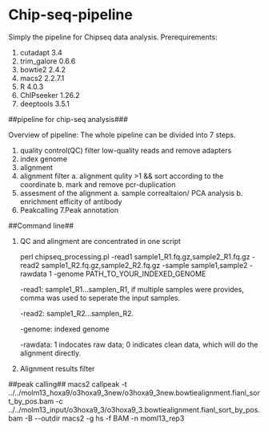 # Chip-seq-pipeline
Simply the pipeline for Chipseq data analysis.
Prerequirements:
1. cutadapt 3.4
2. trim_galore 0.6.6
3. bowtie2 2.4.2
4. macs2 2.2.7.1
4. R 4.0.3
5. ChIPseeker 1.26.2
6. deeptools 3.5.1

##pipeline for chip-seq analysis###

Overview of pipeline: The whole pipeline can be divided into 7 steps.
 1. quality control(QC)
 filter low-quality reads and remove adapters 
 2. index genome
 3. alignment
 4. alignment filter
   a. alignment qulity >1 && sort according to the coordinate
   b. mark and remove pcr-duplication
 5. assesment of the alignment 
   a. sample correaltaion/ PCA analysis
   b. enrichment efficity of antibody
 6. Peakcalling
 7.Peak annotation

##Command line##
1. QC and alingment are concentrated in one script

    perl chipseq_processing.pl -read1 sample1_R1.fq.gz,sample2_R1.fq.gz -read2 sample1_R2.fq.gz,sample2_R2.fq.gz -sample sample1,sample2 -rawdata 1 -genome PATH_TO_YOUR_INDEXED_GENOME

    -read1: sample1_R1...samplen_R1, if multiple samples were provides, comma was used to seperate the input samples.

    -read2: sample1_R2...samplen_R2.

    -genome: indexed genome 

    -rawdata: 1 indocates raw data; 0 indicates clean data, which will do the alignment directly.


2. Alignment results filter
  
  

##peak calling##
 macs2 callpeak -t ../../molm13_hoxa9/o3hoxa9_3new/o3hoxa9_3new.bowtiealignment.fianl_sort_by_pos.bam -c ../../molm13_input/o3hoxa9_3/o3hoxa9_3.bowtiealignment.fianl_sort_by_pos.bam -B --outdir macs2 -g hs -f BAM -n moml13_rep3 
